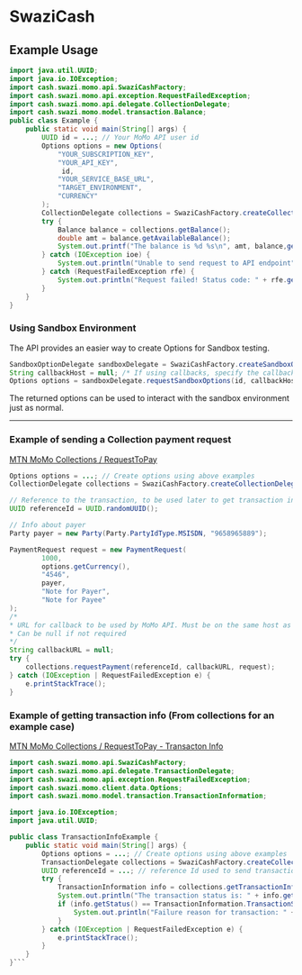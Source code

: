 # SwaziCash
## Example Usage

```java
import java.util.UUID;
import java.io.IOException;
import cash.swazi.momo.api.SwaziCashFactory;
import cash.swazi.momo.api.exception.RequestFailedException;
import cash.swazi.momo.api.delegate.CollectionDelegate;
import cash.swazi.momo.model.transaction.Balance;
public class Example {
	public static void main(String[] args) {
		UUID id = ...; // Your MoMo API user id
		Options options = new Options(
			"YOUR_SUBSCRIPTION_KEY", 
			"YOUR_API_KEY", 
			 id, 
			"YOUR_SERVICE_BASE_URL", 
			"TARGET_ENVIRONMENT", 
			"CURRENCY"
		);
		CollectionDelegate collections = SwaziCashFactory.createCollectionDelegate(options);
		try {
			Balance balance = collections.getBalance();
			double amt = balance.getAvailableBalance();
			System.out.printf("The balance is %d %s\n", amt, balance,getCurrency());
		} catch (IOException ioe) {
			System.out.println("Unable to send request to API endpoint");
		} catch (RequestFailedException rfe) {
			System.out.println("Request failed! Status code: " + rfe.getStatusCode() + " Reason:" + rfe.getReason());
		}
	}
}
```
### Using Sandbox Environment
The API provides an easier way to create Options for Sandbox testing.

```java
SandboxOptionDelegate sandboxDelegate = SwaziCashFactory.createSandboxOptionProvider("YOUR_SUBSCRIPTION_KEY");
String callbackHost = null; /* If using callbacks, specify the callback url base here */
Options options = sandboxDelegate.requestSandboxOptions(id, callbackHost);
```
The returned options can be used to interact with the sandbox environment just as normal.


---
### Example of sending a Collection payment request
[MTN MoMo Collections / RequestToPay](https://momodeveloper.mtn.com/docs/services/collection/operations/requesttopay-POST)
```java
Options options = ...; // Create options using above examples
CollectionDelegate collections = SwaziCashFactory.createCollectionDelegate(options);

// Reference to the transaction, to be used later to get transaction info
UUID referenceId = UUID.randomUUID();

// Info about payer
Party payer = new Party(Party.PartyIdType.MSISDN, "9658965889");

PaymentRequest request = new PaymentRequest(
        1000,
        options.getCurrency(),
        "4546",
        payer,
        "Note for Payer",
        "Note for Payee"
);
/*
* URL for callback to be used by MoMo API. Must be on the same host as registered with your auth userId
* Can be null if not required
*/
String callbackURL = null; 
try {
    collections.requestPayment(referenceId, callbackURL, request);
} catch (IOException | RequestFailedException e) {
    e.printStackTrace();
}
```

### Example of getting transaction info (From collections for an example case)
[MTN MoMo Collections / RequestToPay - Transacton Info ](https://momodeveloper.mtn.com/docs/services/collection/operations/requesttopay-referenceId-GET?)
```java
import cash.swazi.momo.api.SwaziCashFactory;
import cash.swazi.momo.api.delegate.TransactionDelegate;
import cash.swazi.momo.api.exception.RequestFailedException;
import cash.swazi.momo.client.data.Options;
import cash.swazi.momo.model.transaction.TransactionInformation;

import java.io.IOException;
import java.util.UUID;

public class TransactionInfoExample {
    public static void main(String[] args) {
        Options options = ...; // Create options using above examples
        TransactionDelegate collections = SwaziCashFactory.createCollectionDelegate(options);
        UUID referenceId = ...; // reference Id used to send transaction request
        try {
            TransactionInformation info = collections.getTransactionInformation(referenceId);
            System.out.println("The transaction status is: " + info.getStatus());
            if (info.getStatus() == TransactionInformation.TransactionStatus.FAILED) {
                System.out.println("Failure reason for transaction: " + info.getReason());
            }
        } catch (IOException | RequestFailedException e) {
            e.printStackTrace();
        }
    }
}```
